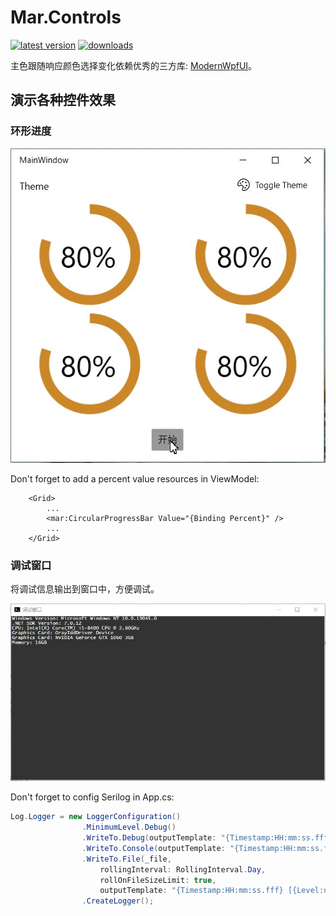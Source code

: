 # Mar.Controls

[![latest version](https://img.shields.io/nuget/v/Mar.Controls)](https://www.nuget.org/packages/Mar.Controls) [![downloads](https://img.shields.io/nuget/dt/Mar.Controls)](https://www.nuget.org/packages/Mar.Controls)

主色跟随响应颜色选择变化依赖优秀的三方库: [ModernWpfUI](https://www.nuget.org/packages/ModernWpfUI)。

## 演示各种控件效果

### 环形进度

![](https://raw.githubusercontent.com/zhongwcool/Mar.Controls/main/Assets/sf9QtpmJUj.gif)

Don't forget to add a percent value resources in ViewModel:

```xaml
    <Grid>
        ...
        <mar:CircularProgressBar Value="{Binding Percent}" />
        ...
    </Grid>
```

### 调试窗口

将调试信息输出到窗口中，方便调试。

![](https://raw.githubusercontent.com/zhongwcool/Mar.Controls/main/Assets/imf5dl4qxE.gif)

Don't forget to config Serilog in App.cs:

```csharp
Log.Logger = new LoggerConfiguration()
                .MinimumLevel.Debug()
                .WriteTo.Debug(outputTemplate: "{Timestamp:HH:mm:ss.fff} [{Level:u3}] {Message:l}{NewLine}{Exception}")
                .WriteTo.Console(outputTemplate: "{Timestamp:HH:mm:ss.fff} [{Level:u3}] {Message:l}{NewLine}{Exception}")
                .WriteTo.File(_file,
                    rollingInterval: RollingInterval.Day,
                    rollOnFileSizeLimit: true,
                    outputTemplate: "{Timestamp:HH:mm:ss.fff} [{Level:u3}] {Message:l}{NewLine}{Exception}")
                .CreateLogger();
```